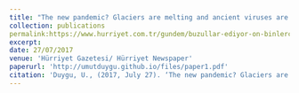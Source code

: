 ```yaml
---
title: "The new pandemic? Glaciers are melting and ancient viruses are awakening."
collection: publications
permalink:https://www.hurriyet.com.tr/gundem/buzullar-ediyor-on-binlerce-yillik-virusler-uyaniyor-40531973
excerpt:
date: 27/07/2017
venue: 'Hürriyet Gazetesi/ Hürriyet Newspaper'
paperurl: 'http://umutduygu.github.io/files/paper1.pdf'
citation: 'Duygu, U., (2017, July 27). ‘The new pandemic? Glaciers are melting and ancient viruses are awakening. <i>Hürriyet<i>. https://www.hurriyet.com.tr/gundem/buzullar-ediyor-on-binlerce-yillik-virusler-uyaniyor-40531973 '
---
```

